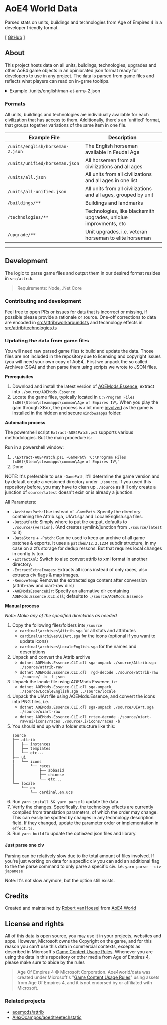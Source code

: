 # AoE4 World Data

Parsed stats on units, buildings and technologies from Age of Empires 4 in a developer friendly format.

[ [GitHub](https://github.com/aoe4world/data) ]

## About

This project hosts data on all units, buildings, technologies, upgrades and other AoE4 game objects in an opinionated json format ready for developers to use in any project. The data is parsed from game files and reflects what players can read on in-game tooltips.

<details>
<summary>
 Example ./units/english/man-at-arms-2.json
</summary>

```json
{
  "id": "man-at-arms-2",
  "baseId": "man-at-arms",
  "type": "unit",
  "name": "Early Man-at-Arms",
  "pbgid": 166404,
  "attribName": "unit_manatarms_2_eng",
  "age": 2,
  "civs": ["en"],
  "description": "Tough infantry with good damage.\n+ High armor\n- Slow movement\n- Countered by Knights, Lancers, and Crossbowmen",
  "classes": ["heavy", "melee", "infantry"],
  "displayClasses": ["Heavy Melee Infantry"],
  "unique": false,
  "costs": {
    "food": 100,
    "wood": 0,
    "stone": 0,
    "gold": 20,
    "total": 120,
    "popcap": 1,
    "time": 15
  },
  "producedBy": ["barracks", "the-white-tower", "keep", "berkshire-palace"],
  "icon": "https://data.aoe4world.com/images/units/man-at-arms-2.png",
  "hitpoints": 120,
  "weapons": [
    {
      "name": "Sword",
      "type": "melee",
      "damage": 10,
      "speed": 1.375,
      "range": {
        "min": 0,
        "max": 0.295
      },
      "modifiers": [],
      "durations": {
        "aim": 0,
        "windup": 0.5,
        "attack": 0.125,
        "winddown": 0.75,
        "reload": 0,
        "setup": 0,
        "teardown": 0,
        "cooldown": 0
      },
      "attribName": "weapon_manatarms_2",
      "pbgid": 129615
    },
    {
      "name": "Torch",
      "type": "fire",
      "damage": 10,
      "speed": 2.125,
      "range": {
        "min": 0,
        "max": 1.25
      },
      "modifiers": [],
      "durations": {
        "aim": 0,
        "windup": 0.75,
        "attack": 0.125,
        "winddown": 0,
        "reload": 0,
        "setup": 0,
        "teardown": 0,
        "cooldown": 1.25
      },
      "attribName": "weapon_torch",
      "pbgid": 123518
    }
  ],
  "armor": [
    {
      "type": "melee",
      "value": 3
    },
    {
      "type": "ranged",
      "value": 3
    }
  ],
  "sight": {
    "line": 36,
    "height": 10
  },
  "movement": {
    "speed": 1.125
  }
}
```
</details>


### Formats

All units, buildings and technologies are individually available for each civilization that has access to them. Additionally, there's an 'unified' format, that groups together variations of the same item in one file.

| Example File                     | Description                                                      |
| -------------------------------- | ---------------------------------------------------------------- |
| `/units/english/horseman-2.json` | The English horseman available in Feudal Age                     |
| `/units/unified/horseman.json`   | All horsemen from all civilizations and all ages                 |
| `/units/all.json`                | All units from all civilizations and all ages in one list        |
| `/units/all-unified.json`        | All units from all civilizations and all ages, grouped by unit   |
| `/buildings/**`                  | Buildings and landmarks                                          |
| `/technologies/**`               | Technologies, like blacksmith upgrades, uniqiue improvments, etc |
| `/upgrade/**`                    | Unit upgrades, i.e. veteran horseman to elite horseman           |

---

## Development
The logic to parse game files and output them in our desired format resides in `src/attrib`.

> Requirements: Node, .Net Core

### Contributing and development

Feel free to open PRs or issues for data that is incorrect or missing, if possible please provide a rationale or source. One-off corrections to data are encoded in [src/attrib/workarounds.ts](.src/attrib/workarounds.ts) and technology effects in [src/attrib/technologies.ts](./src/attrib/technologies.ts)

### Updating the data from game files
You will need raw parsed game files to build and update the data. Those files are not included in the repository due to licensing and copyright issues (you will need your own copy of AoE4). First we unpack the so called Archives (SGA) and then parse them using scripts we wrote to JSON files. 

**Prerequisites**

1. Download and install the latest version of [AOEMods.Essence](https://github.com/aoemods/AOEMods.Essence/releases), extract into `./source/AOEMods.Essence`
2. Locate the game files, typically located in `C:\Program Files (x86)\Steam\steamapps\common\Age of Empires IV\`. When you play the gam through XBox, the process is a bit more [involved](https://answers.microsoft.com/en-us/xbox/forum/all/where-do-xbox-gamepass-games-install-to-on-pcs/845ceb04-fea7-4fde-b001-8b63fa52df7b#:~:text=yes%20its%20normal,the%20hidden%20folders) as the game is installed in the hidden and secure `windowsapps` folder.

**Automatic process**

The powershell script `Extract-AOE4Patch.ps1` supports various methodologies. But the main procedure is:

Run in a powershell window:

1. `.\Extract-AOE4Patch.ps1 -GamePath 'C:\Program Files (x86)\Steam\steamapps\common\Age of Empires IV\'`
2. Done

NOTE: It's preferable to use `-GamePath`, it'll determine the game version and by default create a versioned directory under `./source`. If you used this repository before, you may have to clean up `./source` as it'll only create a junction of `source/latest` doesn't exist or is already a junction.

All Parameters:
- `-ArchivesPath`: Use instead of `-GamePath`. Specify the directory containing the Attrib.sga, UIArt.sga and LocaleEnglish.sga files.
- `-OutputPath`: Simply where to put the output, defaults to `./source/{version}`. (And creates symlink/junction from `./source/latest` to it)
- `-DataStore` + `-Patch`: Can be used to keep an archive of all game patches & exports. It uses a `patches/12.2.1234` subdir structure, in my case on a zfs storage for dedup reasons. But that requires local changes in config.ts too.
- `-ExtractXml`: Switch to also convert attrib to xml format in another directory.
- `-ExtractExtraImages`: Extracts all icons instead of only races, also extracts civ flags & map images.
- `-RemoveTemp`: Removes the extracted sga content after conversion (attrib-raw and uiart-raw dirs)
- `-AOEModsEssenceDir`: Specify an alternative dir containing `AOEMods.Essence.CLI.dll`; defaults to `./source/AOEMods.Essence`

**Manual process**

*Note: Make any of the specified directories as needed*

1. Copy the following files/folders into `/source`
   - `cardinal\archives\Attrib.sga` for all stats and attributes
   - `cardinal\archives\UIArt.sga` for the icons (optional if you want to update icons)
   - `cardinal\archives\LocaleEnglish.sga` for the names and descriptions
2. Unpack and convert the Attrib archive
   - `dotnet AOEMods.Essence.CLI.dll sga-unpack ./source/Attrib.sga ./source/attrib-raw`
   - `dotnet AOEMods.Essence.CLI.dll  rgd-decode ./source/attrib-raw ./source/ -b -f json`
3. Unpack the locale file using AOEMods.Essence, i.e.
   - `dotnet AOEMods.Essence.CLI.dll sga-unpack ./source/LocaleEnglish.sga ../source/locale`
4. Unpack the UIArt file using AOEMods.Essence, and convert the icons into PNG files, i.e.
   - `dotnet AOEMods.Essence.CLI.dll sga-unpack ./source/UIArt.sga ./source/uiart-raw`
   - `dotnet AOEMods.Essence.CLI.dll rrtex-decode ./source/uiart-raw/ui/icons/races ./source/ui/icons/races -b`
5. You should end up with a folder structure like this:
   ```
   source
   ├── attrib
   │   ├── instances
   │   ├── templates
   │   └── etc...
   ├── ui
   |   └── icons
   │       └── races
   │           ├── abbasid
   │           ├── chinese
   │           └── etc...
   └── locale
       └── en
           └── cardinal.en.ucs
   ```
7. Run `yarn install && yarn parse` to update the data.
8. Verify the changes. Specifically, the technology effects are currently compiled from translation parameters, of which the order may change. This can easily be spotted by changes in any technology description field. If they changed, update the parameter order or implementation in `effect.ts`.
9. Run `yarn build` to update the optimzed json files and library.

#### Just parse one civ
Parsing can be relatively slow due to the total amount of files involved. If you're just working on data for a specific civ you can add an additional flag to the the parse command to only parse a specific civ. I.e. `yarn parse --civ japanese`

Note: It's not slow anymore, but the option still exists.

## Credits

Created and maintained by [Robert van Hoesel](https://github.com/robertvanhoesel) from [AoE4 World](https://github.com/aoe4world) 

## License and rights

All of this data is open source, you may use it in your projects, websites and apps. However, Microsoft owns the Copyright on the game, and for this reason you can't use this data in commercial contexts, excepts as described in Microsoft's [Game Content Usage Rules](https://www.xbox.com/en-US/developers/rules). Whenever you are using the data in this repository or other media from Age of Empires 4, please make sure to abide by the rules.

> Age Of Empires 4 © Microsoft Corporation.
> Aoe4world/data was created under Microsoft's "[Game Content Usage Rules](https://www.xbox.com/en-US/developers/rules)" using assets from Age Of Empires 4, and it is not endorsed by or affiliated with Microsoft.

### Related projects

- [aoemods/attrib](https://github.com/aoemods/attrib)
- [AlexOcampos/aoe4treetechstatic](https://github.com/AlexOcampos/aoe4treetechstatic)

